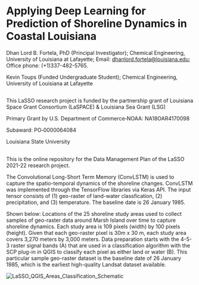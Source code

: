 # Applying Deep Learning for Prediction of Shoreline Dynamics in Coastal Louisiana
Dhan Lord B. Fortela, PhD (Principal Investigator); Chemical Engineering, University of Louisiana at Lafayette; Email: dhanlord.fortela@louisiana.edu; Office phone: (+1)337-482-5765.

Kevin Toups (Funded Undergraduate Student); Chemical Engineering, University of Louisiana at Lafayette

## 
This LaSSO research project is funded by the partnership grant of Louisiana Space Grant Consortium (LaSPACE) & Louisiana Sea Grant (LSG)

Primary Grant by U.S. Department of Commerce‐NOAA: NA18OAR4170098

Subaward: PO‐0000064084

Louisiana State University

##

This is the online repository for the Data Management Plan of the LaSSO 2021-22 research project. 

The Convolutional Long-Short Term Memory (ConvLSTM) is used to capture the spatio-temporal dynamics of the shoreline changes. ConvLSTM was implemented through the TensorFlow libraries via Keras API. The input tensor consists of (1) geo-raster of land-water classfication, (2) precipitation, and (3) temperature. The baseline date is 26 January 1985.


Shown below: Locations of the 25 shoreline study areas used to collect samples of geo-raster data around Marsh Island over time to capture shoreline dynamics. Each study area is 109 pixels (width) by 100 pixels (height). Given that each geo-raster pixel is 30m x 30 m, each study area covers 3,270 meters by 3,000 meters. Data preparation starts with the 4-5-3 raster signal bands (A) that are used in a classification algorithm with the SCP plug-in in QGIS to classify each pixel as either land or water (B). This particular sample geo-raster dataset is the baseline date of 26 January 1985, which is the earliest high-quality Landsat dataset available.


![LaSSO_QGIS_Areas_Classification_Schematic](https://user-images.githubusercontent.com/65507260/175828035-ad06c060-7bb0-49ab-89c5-7f4de033ac3c.jpg)
